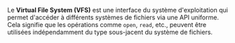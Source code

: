 Le **Virtual File System (VFS)** est une interface du système d'exploitation qui permet d'accéder à différents systèmes de fichiers via une API uniforme. Cela signifie que les opérations comme `open`, `read`, etc., peuvent être utilisées indépendamment du type sous-jacent du système de fichiers.